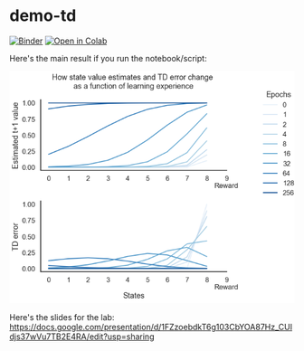# demo-td
[![Binder](https://mybinder.org/badge_logo.svg)](https://mybinder.org/v2/gh/qihongl/demo-td/master)
<a href="https://colab.research.google.com/github/qihongl/demo-td/blob/master/td-simple.ipynb"><img src="https://colab.research.google.com/assets/colab-badge.svg" alt="Open in Colab" title="Open and Execute in Google Colaboratory"></a>

Here's the main result if you run the notebook/script: 

<img src="https://github.com/qihongl/demo-td/blob/master/imgs/val_deve.png" alt="value learning">


Here's the slides for the lab: https://docs.google.com/presentation/d/1FZzoebdkT6g103CbYOA87Hz_CUIdjs37wVu7TB2E4RA/edit?usp=sharing 
